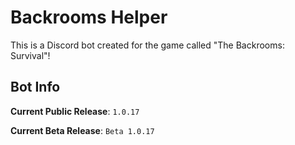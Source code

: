 # Backrooms Helper

This is a Discord bot created for the game called "The Backrooms: Survival"!

## Bot Info

**Current Public Release**: `1.0.17`

**Current Beta Release**: `Beta 1.0.17`
